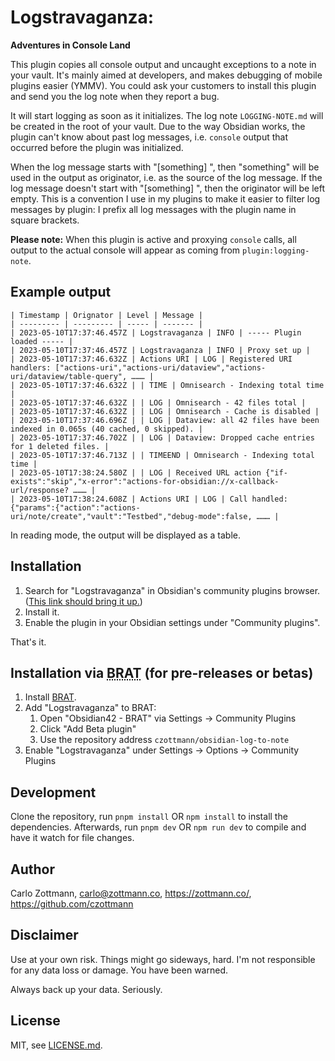 # Logstravaganza:
**Adventures in Console Land**

This plugin copies all console output and uncaught exceptions to a note in your vault.  It's mainly aimed at developers, and makes debugging of mobile plugins easier (YMMV). You could ask your customers to install this plugin and send you the log note when they report a bug.

It will start logging as soon as it initializes.  The log note `LOGGING-NOTE.md` will be created in the root of your vault.  Due to the way Obsidian works, the plugin can't know about past log messages, i.e. `console` output that occurred before the plugin was initialized.

When the log message starts with "\[something\] ", then "something" will be used in the output as originator, i.e. as the source of the log message.  If the log message doesn't start with "\[something\] ", then the originator will be left empty. This is a convention I use in my plugins to make it easier to filter log messages by plugin: I prefix all log messages with the plugin name in square brackets.

**Please note:** When this plugin is active and proxying `console` calls, all output to the actual console will appear as coming from `plugin:logging-note`.


## Example output

```
| Timestamp | Orignator | Level | Message |
| --------- | --------- | ----- | ------- |
| 2023-05-10T17:37:46.457Z | Logstravaganza | INFO | ----- Plugin loaded ----- |
| 2023-05-10T17:37:46.457Z | Logstravaganza | INFO | Proxy set up |
| 2023-05-10T17:37:46.632Z | Actions URI | LOG | Registered URI handlers: ["actions-uri","actions-uri/dataview","actions-uri/dataview/table-query", ……… |
| 2023-05-10T17:37:46.632Z | | TIME | Omnisearch - Indexing total time |
| 2023-05-10T17:37:46.632Z | | LOG | Omnisearch - 42 files total |
| 2023-05-10T17:37:46.632Z | | LOG | Omnisearch - Cache is disabled |
| 2023-05-10T17:37:46.696Z | | LOG | Dataview: all 42 files have been indexed in 0.065s (40 cached, 0 skipped). |
| 2023-05-10T17:37:46.702Z | | LOG | Dataview: Dropped cache entries for 1 deleted files. |
| 2023-05-10T17:37:46.713Z | | TIMEEND | Omnisearch - Indexing total time |
| 2023-05-10T17:38:24.580Z | | LOG | Received URL action {"if-exists":"skip","x-error":"actions-for-obsidian://x-callback-url/response? ……… |
| 2023-05-10T17:38:24.608Z | Actions URI | LOG | Call handled: {"params":{"action":"actions-uri/note/create","vault":"Testbed","debug-mode":false, ……… |
```

In reading mode, the output will be displayed as a table.


## Installation

1. Search for "Logstravaganza" in Obsidian's community plugins browser. ([This link should bring it up.](https://obsidian.md/plugins?id=zottmann))
2. Install it.
3. Enable the plugin in your Obsidian settings under "Community plugins".

That's it.


## Installation via <abbr title="Beta Reviewers Auto-update Tester">BRAT</abbr> (for pre-releases or betas)

1. Install [BRAT](https://github.com/TfTHacker/obsidian42-brat).
2. Add "Logstravaganza" to BRAT:
    1. Open "Obsidian42 - BRAT" via Settings → Community Plugins
    2. Click "Add Beta plugin"
    3. Use the repository address `czottmann/obsidian-log-to-note`
3. Enable "Logstravaganza" under Settings → Options → Community Plugins


## Development

Clone the repository, run `pnpm install` OR `npm install` to install the dependencies.  Afterwards, run `pnpm dev` OR `npm run dev` to compile and have it watch for file changes.


## Author

Carlo Zottmann, <carlo@zottmann.co>, https://zottmann.co/, https://github.com/czottmann


## Disclaimer

Use at your own risk.  Things might go sideways, hard.  I'm not responsible for any data loss or damage.  You have been warned.

Always back up your data.  Seriously.


## License

MIT, see [LICENSE.md](LICENSE.md).
